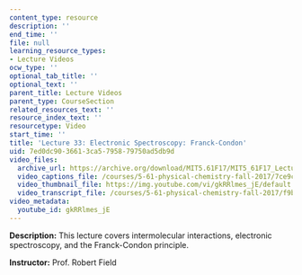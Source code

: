```yaml
---
content_type: resource
description: ''
end_time: ''
file: null
learning_resource_types:
- Lecture Videos
ocw_type: ''
optional_tab_title: ''
optional_text: ''
parent_title: Lecture Videos
parent_type: CourseSection
related_resources_text: ''
resource_index_text: ''
resourcetype: Video
start_time: ''
title: 'Lecture 33: Electronic Spectroscopy: Franck-Condon'
uid: 7ed0dc90-3661-3ca5-7958-79750ad5db9d
video_files:
  archive_url: https://archive.org/download/MIT5.61F17/MIT5_61F17_Lecture_33_300k.mp4
  video_captions_file: /courses/5-61-physical-chemistry-fall-2017/7ce9cc031be756b987a758376d945c2d_gkRRlmes_jE.vtt
  video_thumbnail_file: https://img.youtube.com/vi/gkRRlmes_jE/default.jpg
  video_transcript_file: /courses/5-61-physical-chemistry-fall-2017/f9b323749e96afb62d2a8376a550ac1f_gkRRlmes_jE.pdf
video_metadata:
  youtube_id: gkRRlmes_jE
---
```


**Description:** This lecture covers intermolecular interactions, electronic spectroscopy, and the Franck-Condon principle.

**Instructor:** Prof. Robert Field



